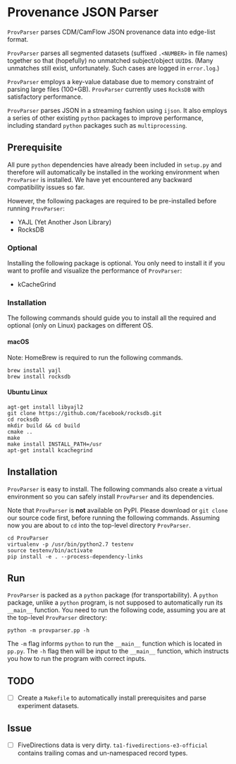 # Provenance JSON Parser

`ProvParser` parses CDM/CamFlow JSON provenance data into edge-list format.

`ProvParser` parses all segmented datasets (suffixed `.<NUMBER>` in file names) together so that (hopefully) no unmatched subject/object `UUID`s. (Many unmatches still exist, unfortunately. Such cases are logged in `error.log`.)

`ProvParser` employs a key-value database due to memory constraint of parsing large files (100+GB). 
`ProvParser` currently uses `RocksDB` with satisfactory performance. 

`ProvParser` parses JSON in a streaming fashion using `ijson`.
It also employs a series of other existing `python` packages to improve performance, including standard `python` packages such as `multiprocessing`.

## Prerequisite

All pure `python` dependencies have already been included in `setup.py` and therefore will automatically be installed in the working environment when `ProvParser` is installed.
We have yet encountered any backward compatibility issues so far.

However, the following packages are required to be pre-installed before running `ProvParser`:
- YAJL (Yet Another Json Library)
- RocksDB

### Optional

Installing the following package is optional. You only need to install it if you want to profile and visualize the performance of `ProvParser`:
- kCacheGrind

### Installation

The following commands should guide you to install all the required and optional (only on Linux) packages on different OS.

#### macOS

Note: HomeBrew is required to run the following commands.

```
brew install yajl
brew install rocksdb
```

#### Ubuntu Linux

```
agt-get install libyajl2
git clone https://github.com/facebook/rocksdb.git
cd rocksdb
mkdir build && cd build
cmake ..
make
make install INSTALL_PATH=/usr
apt-get install kcachegrind
```

## Installation

`ProvParser` is easy to install. The following commands also create a virtual environment so you can safely install `ProvParser` and its dependencies.

Note that `ProvParser` is **not** available on PyPI. Please download or `git clone` our source code first, before running the following commands. Assuming now you are about to `cd` into the top-level directory `ProvParser`.

```
cd ProvParser
virtualenv -p /usr/bin/python2.7 testenv
source testenv/bin/activate
pip install -e . --process-dependency-links
```

## Run

`ProvParser` is packed as a `python` package (for transportability). A `python` package, unlike a `python` program, is not supposed to automatically run its `__main__` function. You need to run the following code, assuming you are at the top-level `ProvParser` directory:
```
python -m provparser.pp -h
```

The `-m` flag informs `python` to run the `__main__` function which is located in `pp.py`.
The `-h` flag then will be input to the `__main__` function, which instructs you how to run the program with correct inputs.

## TODO

- [ ] Create a `Makefile` to automatically install prerequisites and parse experiment datasets. 

## Issue
- [ ] FiveDirections data is very dirty. `ta1-fivedirections-e3-official` contains trailing comas and un-namespaced record types.